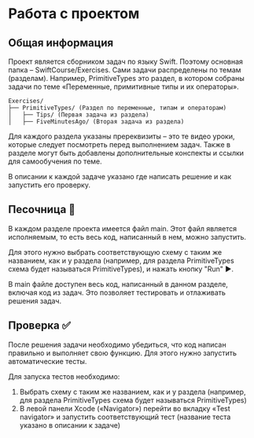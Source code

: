 # Работа с проектом

## Общая информация

Проект является сборником задач по языку Swift. Поэтому основная папка – SwiftCourse/Exercises. Сами задачи распределены по темам (разделам). Например, PrimitiveTypes это раздел, в котором собраны задачи по теме «Переменные, примитивные типы и их операторы». 

```
Exercises/  
├── PrimitiveTypes/ (Раздел по переменные, типам и операторам)  
│   ├── Tips/ (Первая задача из раздела)  
│   ├── FiveMinutesAgo/ (Вторая задача из раздела)
```   

Для каждого раздела указаны пререквизиты – это те видео уроки, которые следует посмотреть перед выполнением задач. Также в разделе могут быть добавлены дополнительные конспекты и ссылки для самообучения по теме. 

В описании к каждой задаче указано где написать решение и как запустить его проверку. 

## Песочница 🧸

В каждом разделе проекта имеется файл main. Этот файл является исполняемым, то есть весь код, написанный в нем, можно запустить. 

Для этого нужно выбрать соответствующую схему с таким же названием, как и у раздела (например, для раздела PrimitiveTypes схема будет называться PrimitiveTypes), и нажать кнопку "Run" ▶️. 

В main файле доступен весь код, написанный в данном разделе, включая код из задач. Это позволяет тестировать и отлаживать решения задач.

## Проверка ✅

После решения задачи необходимо убедиться, что код написан правильно и выполняет свою функцию. Для этого нужно запустить автоматические тесты. 

Для запуска тестов необходимо: 
1. Выбрать схему с таким же названием, как и у раздела (например, для раздела PrimitiveTypes схема будет называться PrimitiveTypes)
2. В левой панели Xcode («Navigator») перейти во вкладку «Test navigator» и запустить соответствующий тест (название теста указано в описании к задаче) 
